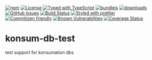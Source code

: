 [![npm](https://img.shields.io/npm/v/@konsumation/db-test.svg)](https://www.npmjs.com/package/@konsumation/db-test)
[![License](https://img.shields.io/badge/License-0BSD-blue.svg)](https://spdx.org/licenses/0BSD.html)
[![Typed with TypeScript](https://flat.badgen.net/badge/icon/Typed?icon=typescript\&label\&labelColor=blue\&color=555555)](https://typescriptlang.org)
[![bundlejs](https://deno.bundlejs.com/?q=@konsumation/db-test\&badge=detailed)](https://bundlejs.com/?q=@konsumation/db-test)
[![downloads](http://img.shields.io/npm/dm/@konsumation/db-test.svg?style=flat-square)](https://npmjs.org/package/@konsumation/db-test)
[![GitHub Issues](https://img.shields.io/github/issues/konsumation/db-test.svg?style=flat-square)](https://github.com/konsumation/db-test/issues)
[![Build Status](https://img.shields.io/endpoint.svg?url=https%3A%2F%2Factions-badge.atrox.dev%2Fkonsumation%2Fdb-test%2Fbadge\&style=flat)](https://actions-badge.atrox.dev/konsumation/db-test/goto)
[![Styled with prettier](https://img.shields.io/badge/styled_with-prettier-ff69b4.svg)](https://github.com/prettier/prettier)
[![Commitizen friendly](https://img.shields.io/badge/commitizen-friendly-brightgreen.svg)](http://commitizen.github.io/cz-cli/)
[![Known Vulnerabilities](https://snyk.io/test/github/konsumation/db-test/badge.svg)](https://snyk.io/test/github/konsumation/db-test)
[![Coverage Status](https://coveralls.io/repos/konsumation/db-test/badge.svg)](https://coveralls.io/github/konsumation/db-test)
# konsum-db-test
test support for konsumation dbs

